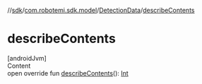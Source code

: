//[sdk](../../../index.md)/[com.robotemi.sdk.model](../index.md)/[DetectionData](index.md)/[describeContents](describe-contents.md)



# describeContents  
[androidJvm]  
Content  
open override fun [describeContents](describe-contents.md)(): [Int](https://kotlinlang.org/api/latest/jvm/stdlib/kotlin/-int/index.html)  



